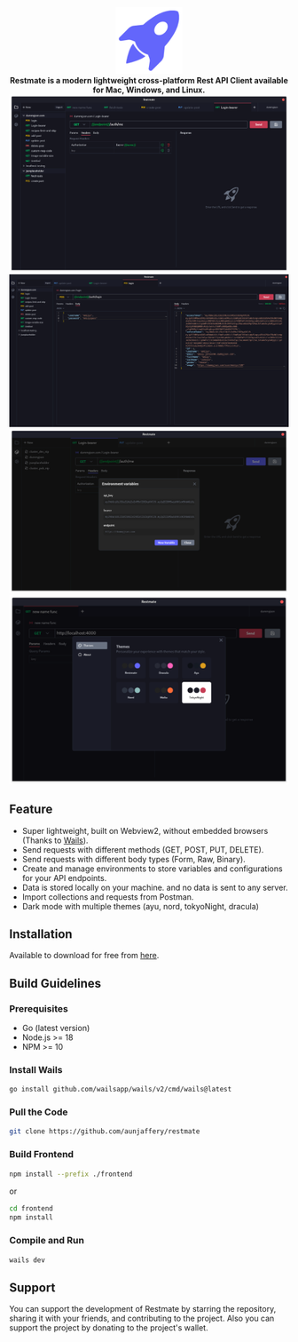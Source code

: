 <div align="center">
<a href="https://github.com/aunjaffery/restmate"><img src="build/appicon.png" width="120"/></a>
</div>

<div align="center">
<strong>Restmate is a modern lightweight cross-platform Rest API Client available for Mac, Windows, and
Linux.</strong>
</div>

<picture>
 <img alt="screenshot" src="screenshots/restmate1.png">
</picture>
<picture>
 <img alt="screenshot" src="screenshots/restmate2.png">
</picture>
<picture>
 <img alt="screenshot" src="screenshots/restmate3.png">
</picture>
<picture>
 <img alt="screenshot" src="screenshots/restmate4.png">
</picture>

## Feature

- Super lightweight, built on Webview2, without embedded browsers (Thanks
  to [Wails](https://github.com/wailsapp/wails)).
- Send requests with different methods (GET, POST, PUT, DELETE).
- Send requests with different body types (Form, Raw, Binary).
- Create and manage environments to store variables and configurations for your API endpoints.
- Data is stored locally on your machine. and no data is sent to any server.
- Import collections and requests from Postman.
- Dark mode with multiple themes (ayu, nord, tokyoNight, dracula)

## Installation

Available to download for free from [here](https://github.com/aunjaffery/restmate/releases/).

## Build Guidelines

### Prerequisites

- Go (latest version)
- Node.js >= 18
- NPM >= 10

### Install Wails

```bash
go install github.com/wailsapp/wails/v2/cmd/wails@latest
```

### Pull the Code

```bash
git clone https://github.com/aunjaffery/restmate
```

### Build Frontend

```bash
npm install --prefix ./frontend
```

or

```bash
cd frontend
npm install
```

### Compile and Run

```bash
wails dev
```

## Support

You can support the development of Restmate by starring the repository, sharing it with your friends, and contributing to the project. Also you can support the project by donating to the project's wallet.
